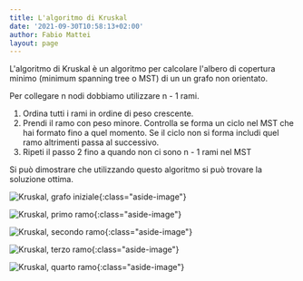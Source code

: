 ```yaml
---
title: L'algoritmo di Kruskal
date: '2021-09-30T10:58:13+02:00'
author: Fabio Mattei
layout: page
---
```


L'algoritmo di Kruskal è un algoritmo per calcolare l'albero di copertura minimo (minimum spanning tree o MST) di un un grafo non orientato.

Per collegare n nodi dobbiamo utilizzare n - 1 rami.

1. Ordina tutti i rami in ordine di peso crescente. 
2. Prendi il ramo con peso minore. Controlla se forma un ciclo nel MST che hai formato fino a quel momento. Se il ciclo non si forma includi quel ramo altrimenti passa al successivo.
3. Ripeti il passo 2 fino a quando non ci sono n - 1 rami nel MST

Si può dimostrare che utilizzando questo algoritmo si può trovare la soluzione ottima.

![Kruskal, grafo iniziale](/informaticainsieme/images/algoritmi/kruskal/kruskal01.png){:class="aside-image"}

![Kruskal, primo ramo](/informaticainsieme/images/algoritmi/kruskal/kruskal02.png){:class="aside-image"}

![Kruskal, secondo ramo](/informaticainsieme/images/algoritmi/kruskal/kruskal03.png){:class="aside-image"}

![Kruskal, terzo ramo](/informaticainsieme/images/algoritmi/kruskal/kruskal04.png){:class="aside-image"}

![Kruskal, quarto ramo](/informaticainsieme/images/algoritmi/kruskal/kruskal05.png){:class="aside-image"}
